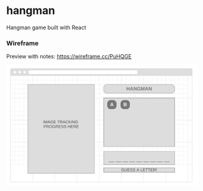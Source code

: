 # hangman
Hangman game built with React

### Wireframe

Preview with notes: https://wireframe.cc/PuHQGE

![desktop mockup](docs/img/mockup_desktop.png)